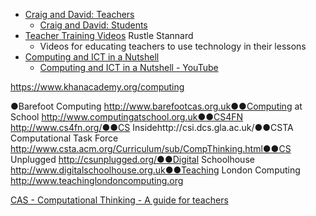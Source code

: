 * [Craig and David: Teachers](https://craigndave.org/)
    * [Craig and David: Students](https://student.craigndave.org/)
* [Teacher Training Videos](https://www.teachertrainingvideos.com/) Rustle Stannard
    * Videos for educating teachers to use technology in their lessons
* [Computing and ICT in a Nutshell](https://www.advanced-ict.info/)
    * [Computing and ICT in a Nutshell - YouTube](https://www.youtube.com/user/AdvancedICT)

https://www.khanacademy.org/computing


●Barefoot Computing http://www.barefootcas.org.uk●●Computing at School http://www.computingatschool.org.uk●●CS4FN http://www.cs4fn.org/●●CS Insidehttp://csi.dcs.gla.ac.uk/●●CSTA Computational Task Force http://www.csta.acm.org/Curriculum/sub/CompThinking.html●●CS Unplugged http://csunplugged.org/●●Digital Schoolhouse http://www.digitalschoolhouse.org.uk●●Teaching London Computing http://www.teachinglondoncomputing.org


[CAS - Computational Thinking - A guide for teachers](https://community.computingatschool.org.uk/files/8550/original.pdf)
